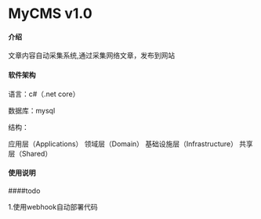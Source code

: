 # MyCMS v1.0

#### 介绍

文章内容自动采集系统,通过采集网络文章，发布到网站

#### 软件架构

语言：c#（.net core）

数据库：mysql

结构：

应用层（Applications）
领域层（Domain）
基础设施层（Infrastructure）
共享层（Shared）


#### 使用说明

####todo

1.使用webhook自动部署代码

